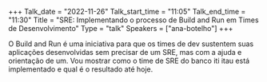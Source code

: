 +++
Talk_date = "2022-11-26"
Talk_start_time = "11:05"
Talk_end_time = "11:30"
Title = "SRE: Implementando o processo de Build and Run em Times de Desenvolvimento"
Type = "talk"
Speakers = ["ana-botelho"]
+++

O Build and Run é uma iniciativa para que os times de dev sustentem suas aplicações desenvolvidas sem precisar de um SRE, mas com a ajuda e orientação de um. Vou mostrar como o time de SRE do banco iti itau está implementado e qual é o resultado até hoje.
